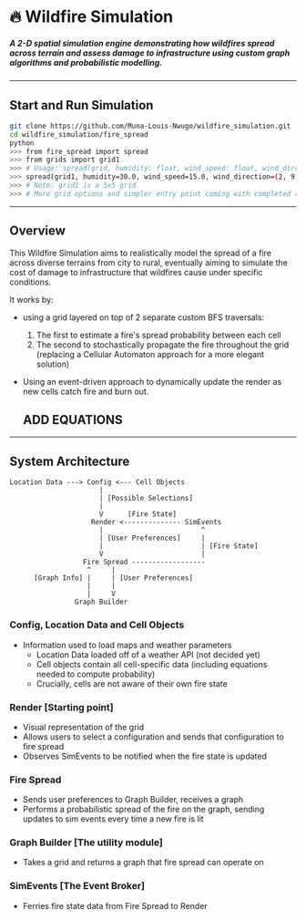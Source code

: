 # 🔥 Wildfire Simulation
##### A 2-D spatial simulation engine demonstrating how wildfires spread across terrain and assess damage to infrastructure using custom graph algorithms and probabilistic modelling.
---
## Start and Run Simulation
``` bash
git clone https://github.com/Muna-Louis-Nwugo/wildfire_simulation.git
cd wildfire_simulation/fire_spread
python
>>> from fire_spread import spread
>>> from grids import grid1
>>> # Usage: spread(grid, humidity: float, wind_speed: float, wind_direction: tuple, fire_start: tuple)
>>> spread(grid1, humidity=30.0, wind_speed=15.0, wind_direction=(2, 9), fire_start=(0, 0))
>>> # Note: grid1 is a 5x5 grid
>>> # More grid options and simpler entry point coming with completed render
```

---
## Overview
This Wildfire Simulation aims to realistically model the spread of a fire across diverse terrains from city to rural, eventually aiming to simulate the cost of damage to infrastructure that wildfires cause under specific conditions. 

It works by:
- using a grid layered on top of 2 separate custom BFS traversals:
  1. The first to estimate a fire's spread probability between each cell
  2. The second to stochastically propagate the fire throughout the grid (replacing a Cellular Automaton approach for a more elegant solution)
- Using an event-driven approach to dynamically update the render as new cells catch fire and burn out.

  ## ADD EQUATIONS

---
## System Architecture

```
Location Data ---> Config <--- Cell Objects
                      |
                      | [Possible Selections]
                      |
                      V      [Fire State]
                    Render <-------------- SimEvents
                      |                        ^
                      | [User Preferences]     |
                      |                        | [Fire State]
                      V                        |
                  Fire Spread ------------------
                   ^     |
      [Graph Info] |     | [User Preferences]
                   |     |
                   |     V
                Graph Builder
```

### Config, Location Data and Cell Objects
- Information used to load maps and weather parameters
  - Location Data loaded off of a weather API (not decided yet)
  - Cell objects contain all cell-specific data (including equations needed to compute probability)
  -   Crucially, cells are not aware of their own fire state

### Render [Starting point]
- Visual representation of the grid
- Allows users to select a configuration and sends that configuration to fire spread
- Observes SimEvents to be notified when the fire state is updated

### Fire Spread
- Sends user preferences to Graph Builder, receives a graph
- Performs a probabilistic spread of the fire on the graph, sending updates to sim events every time a new fire is lit

### Graph Builder [The utility module]
- Takes a grid and returns a graph that fire spread can operate on

### SimEvents [The Event Broker]
- Ferries fire state data from Fire Spread to Render
